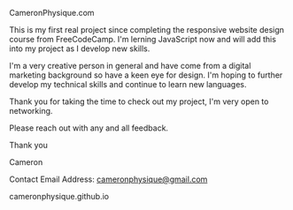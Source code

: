 CameronPhysique.com

This is my first real project since completing the responsive website design course from FreeCodeCamp. I'm lerning JavaScript now and will add this into my project as I develop new skills. 

I'm a very creative person in general and have come from a digital marketing background so have a keen eye for design. I'm hoping to further develop my technical skills and continue to learn new languages.

Thank you for taking the time to check out my project, I'm very open to networking. 

Please reach out with any and all feedback.

Thank you

Cameron
    
Contact Email Address: cameronphysique@gmail.com 

cameronphysique.github.io
